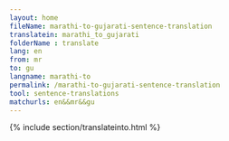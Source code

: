 ```yaml
---
layout: home
fileName: marathi-to-gujarati-sentence-translation
translatein: marathi_to_gujarati
folderName : translate
lang: en
from: mr
to: gu
langname: marathi-to
permalink: /marathi-to-gujarati-sentence-translation
tool: sentence-translations
matchurls: en&&mr&&gu
---
```

{% include section/translateinto.html %}
